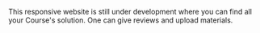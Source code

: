This responsive website is still under development where you can find all your Course's solution. One can give reviews and upload materials.
